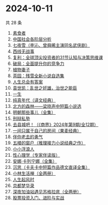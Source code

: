 # 2024-10-11

共 28 条

<!-- BEGIN WEREAD -->
<!-- 最后更新时间 2024-10-11 16:19:04 +0800 -->
1. [素食者](https://weread.qq.com/web/bookDetail/2ff32410726da6902ff40f0)
1. [中国社会各阶层分析](https://weread.qq.com/web/bookDetail/085326e0728b493c085ade1)
1. [七夜雪（李沁、曾舜晞主演同名武侠剧）](https://weread.qq.com/web/bookDetail/46d32ba0813ab6909g013715)
1. [西线无战事](https://weread.qq.com/web/bookDetail/24f323d0813ab7493g011798)
1. [复利：全球顶尖投资者的31节认知与决策思维课](https://weread.qq.com/web/bookDetail/f7d32730813ab9423g0162bb)
1. [破局：全面提升你的竞争力](https://weread.qq.com/web/bookDetail/cc232360813ab6b16g0106b0)
1. [植物妻子](https://weread.qq.com/web/bookDetail/93932ba0813ab7ab7g010a1e)
1. [茶园：残雪全新小说自选集](https://weread.qq.com/web/bookDetail/d6832b80720936bdd681fcd)
1. [人生总会有答案](https://weread.qq.com/web/bookDetail/e1c32810813ab89bcg0125fc)
1. [袁世凯：乱世之奸雄，治世之能臣](https://weread.qq.com/web/bookDetail/48c32530813ab93fag0193e2)
1. [一生](https://weread.qq.com/web/bookDetail/aad322c072288ec9aadd7b2)
1. [纯真年代（译文经典）](https://weread.qq.com/web/bookDetail/8c7320c0718b9cc78c7b565)
1. [北方的森林——梁晓声中短篇小说选](https://weread.qq.com/web/bookDetail/41d32060813ab9377g019731)
1. [明朝那些事儿（全集）](https://weread.qq.com/web/bookDetail/a57325c05c8ed3a57224187)
1. [刑辩私塾](https://weread.qq.com/web/bookDetail/f0232330727da25df025d59)
1. [去县城吧！（《商界》2024年第9期/全12期）](https://weread.qq.com/web/bookDetail/6bf32100813ab9434g0130cb)
1. [一间只属于自己的房间（果麦经典）](https://weread.qq.com/web/bookDetail/fdd327a07198e688fdd47f6)
1. [伴你老去的勇气](https://weread.qq.com/web/bookDetail/93b32df0813ab93d3g018aa3)
1. [五楼的窗户（推理接力小说经典之作）](https://weread.qq.com/web/bookDetail/41332f80813ab93b2g0171b3)
1. [小小浮浪人](https://weread.qq.com/web/bookDetail/ebd325b0813ab8e3fg015c07)
1. [性心理学（专家伴读版）](https://weread.qq.com/web/bookDetail/2f532690813ab873cg016b4b)
1. [安娜·卡列宁娜（全集）](https://weread.qq.com/web/bookDetail/08932d70716395d00896d56)
1. [沉思（卡夫卡中短篇作品德文直译全集）](https://weread.qq.com/web/bookDetail/2f632bd0813ab7d8eg014a5c)
1. [小林生活禅（全两册）](https://weread.qq.com/web/bookDetail/25d32400813ab705dg0163e9)
1. [人生起风时](https://weread.qq.com/web/bookDetail/9ac32fb0813ab93c6g016f4e)
1. [京都梦华录](https://weread.qq.com/web/bookDetail/e4532890813ab939bg015eaa)
1. [深夜加油站遇见苏格拉底（全两册）](https://weread.qq.com/web/bookDetail/cb632370813ab9269g015e85)
1. [股票投资入门、进阶与实战](https://weread.qq.com/web/bookDetail/b2432a80813ab6ea6g018b18)
<!-- END WEREAD -->